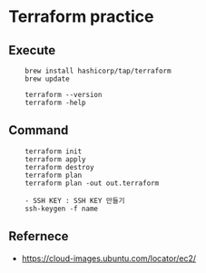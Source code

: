 # Terraform practice

## Execute

```
    brew install hashicorp/tap/terraform
    brew update

    terraform --version
    terraform -help
```

## Command

```
    terraform init
    terraform apply
    terraform destroy
    terraform plan
    terraform plan -out out.terraform

    - SSH KEY : SSH KEY 만들기
    ssh-keygen -f name
```

## Refernece

- https://cloud-images.ubuntu.com/locator/ec2/
